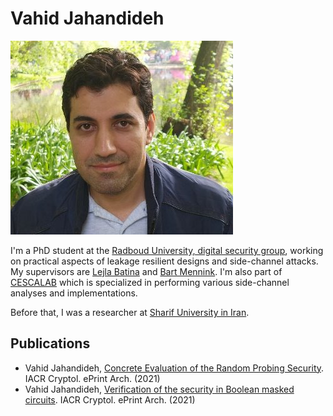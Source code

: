 # Vahid Jahandideh

![Vahid](vahid1.jpg)

I'm a PhD student at the [Radboud University, digital security group](https://www.ru.nl/dis/), working on practical aspects of leakage resilient  designs and side-channel attacks.
My supervisors are [Lejla Batina](https://www.cs.ru.nl/~lejla/) and [Bart Mennink](https://www.cs.ru.nl/~bmennink/). I'm also part of [CESCALAB](https://cescalab.cs.ru.nl/) which is specialized in performing various side-channel analyses and implementations.



Before that, I was a researcher at [Sharif University in Iran](https://en.sharif.edu/).

## Publications  

- Vahid Jahandideh, [Concrete Evaluation of the Random Probing Security](https://eprint.iacr.org/2021/859). IACR Cryptol. ePrint Arch. (2021)
- Vahid Jahandideh, [Verification of the security in Boolean masked circuits](https://eprint.iacr.org/2021/860). IACR Cryptol. ePrint Arch. (2021)

